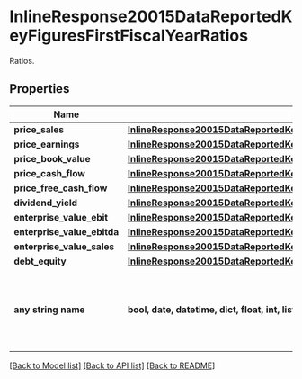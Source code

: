 # InlineResponse20015DataReportedKeyFiguresFirstFiscalYearRatios

Ratios.

## Properties
Name | Type | Description | Notes
------------ | ------------- | ------------- | -------------
**price_sales** | [**InlineResponse20015DataReportedKeyFiguresFirstFiscalYearRatiosPriceSales**](InlineResponse20015DataReportedKeyFiguresFirstFiscalYearRatiosPriceSales.md) |  | [optional] 
**price_earnings** | [**InlineResponse20015DataReportedKeyFiguresFirstFiscalYearRatiosPriceEarnings**](InlineResponse20015DataReportedKeyFiguresFirstFiscalYearRatiosPriceEarnings.md) |  | [optional] 
**price_book_value** | [**InlineResponse20015DataReportedKeyFiguresFirstFiscalYearRatiosPriceBookValue**](InlineResponse20015DataReportedKeyFiguresFirstFiscalYearRatiosPriceBookValue.md) |  | [optional] 
**price_cash_flow** | [**InlineResponse20015DataReportedKeyFiguresFirstFiscalYearRatiosPriceCashFlow**](InlineResponse20015DataReportedKeyFiguresFirstFiscalYearRatiosPriceCashFlow.md) |  | [optional] 
**price_free_cash_flow** | [**InlineResponse20015DataReportedKeyFiguresFirstFiscalYearRatiosPriceFreeCashFlow**](InlineResponse20015DataReportedKeyFiguresFirstFiscalYearRatiosPriceFreeCashFlow.md) |  | [optional] 
**dividend_yield** | [**InlineResponse20015DataReportedKeyFiguresFirstFiscalYearRatiosDividendYield**](InlineResponse20015DataReportedKeyFiguresFirstFiscalYearRatiosDividendYield.md) |  | [optional] 
**enterprise_value_ebit** | [**InlineResponse20015DataReportedKeyFiguresFirstFiscalYearRatiosEnterpriseValueEbit**](InlineResponse20015DataReportedKeyFiguresFirstFiscalYearRatiosEnterpriseValueEbit.md) |  | [optional] 
**enterprise_value_ebitda** | [**InlineResponse20015DataReportedKeyFiguresFirstFiscalYearRatiosEnterpriseValueEbitda**](InlineResponse20015DataReportedKeyFiguresFirstFiscalYearRatiosEnterpriseValueEbitda.md) |  | [optional] 
**enterprise_value_sales** | [**InlineResponse20015DataReportedKeyFiguresFirstFiscalYearRatiosEnterpriseValueSales**](InlineResponse20015DataReportedKeyFiguresFirstFiscalYearRatiosEnterpriseValueSales.md) |  | [optional] 
**debt_equity** | [**InlineResponse20015DataReportedKeyFiguresFirstFiscalYearRatiosDebtEquity**](InlineResponse20015DataReportedKeyFiguresFirstFiscalYearRatiosDebtEquity.md) |  | [optional] 
**any string name** | **bool, date, datetime, dict, float, int, list, str, none_type** | any string name can be used but the value must be the correct type | [optional]

[[Back to Model list]](../README.md#documentation-for-models) [[Back to API list]](../README.md#documentation-for-api-endpoints) [[Back to README]](../README.md)


